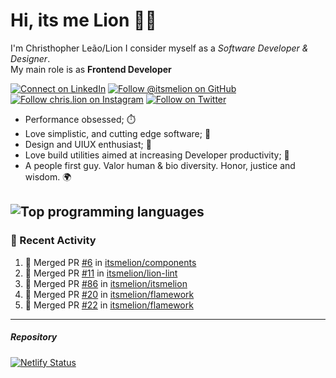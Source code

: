 # Hi, its me Lion 👋🦁

I'm Christhopher Leão/Lion
I consider myself as a _Software Developer & Designer_.<br/>My main role is as <b>Frontend Developer</b>
<br />

[![Connect on LinkedIn](https://img.shields.io/badge/--linkedin?label=LinkedIn&logo=LinkedIn&style=social)](https://www.linkedin.com/in/chrislion)
[![Follow @itsmelion on GitHub](https://img.shields.io/github/followers/itsmelion?label=follow%20%40itsmeLion&style=social)](https://github.com/itsmelion)
[![Follow chris.lion on Instagram](https://img.shields.io/badge/--instagram?label=@chris.lion&logo=Instagram&style=social)](https://instagram.com/chris.lion)
[![Follow on Twitter](https://img.shields.io/badge/--twitter?label=@ChrisLion_me&logo=Twitter&style=social)](https://twitter.com/chrislion_me)

- Performance obsessed; ⏱️
- Love simplistic, and cutting edge software; 📆
- Design and UIUX enthusiast; 🎨
- Love build utilities aimed at increasing Developer productivity; 🧰
- A people first guy. Valor human & bio diversity. Honor, justice and wisdom. 🌍

![Top programming languages](https://github-readme-stats.vercel.app/api/top-langs/?username=itsmelion&hide=php)
---
### 📰 Recent Activity

<!--START_SECTION:activity-->
1. 🎉 Merged PR [#6](https://github.com//itsmelion/components/pull/6) in [itsmelion/components](https://github.com//itsmelion/components)
2. 🎉 Merged PR [#11](https://github.com//itsmelion/lion-lint/pull/11) in [itsmelion/lion-lint](https://github.com//itsmelion/lion-lint)
3. 🎉 Merged PR [#86](https://github.com//itsmelion/itsmelion/pull/86) in [itsmelion/itsmelion](https://github.com//itsmelion/itsmelion)
4. 🎉 Merged PR [#20](https://github.com//itsmelion/flamework/pull/20) in [itsmelion/flamework](https://github.com//itsmelion/flamework)
5. 🎉 Merged PR [#22](https://github.com//itsmelion/flamework/pull/22) in [itsmelion/flamework](https://github.com//itsmelion/flamework)
<!--END_SECTION:activity-->

___

##### Repository
[![Netlify Status](https://api.netlify.com/api/v1/badges/9e2e6136-1ab9-42fc-8d4e-188512d5d841/deploy-status)](https://app.netlify.com/sites/lion-portfolio/deploys)
